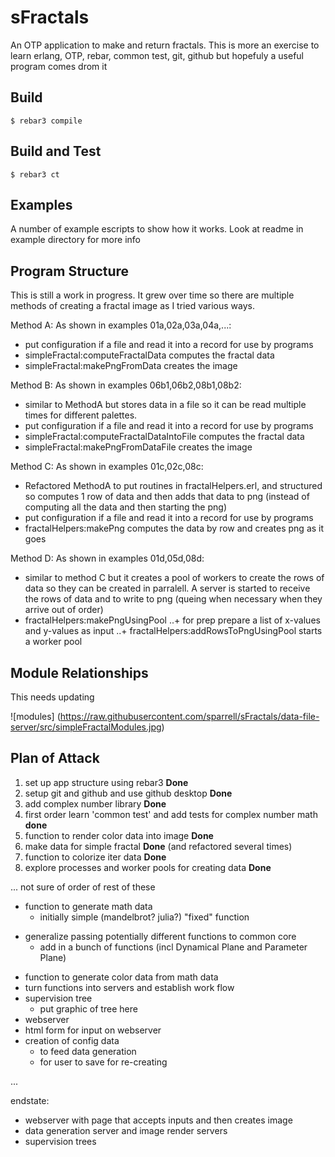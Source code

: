 sFractals
=====

An OTP application to make and return fractals. 
This is more an exercise to learn erlang, OTP, rebar,
common test,  git, github but hopefuly a useful program comes drom it

Build
-----

    $ rebar3 compile


Build and Test
--------------

    $ rebar3 ct

Examples
--------------

A number of example escripts to show how it works. Look at readme in example directory for more info

Program Structure
--------------
This is still a work in progress. 
It grew over time so there are multiple methods of creating a fractal image as I tried various ways.

Method A: As shown in examples 01a,02a,03a,04a,...:
- put configuration if a file and read it into a record for use by programs
- simpleFractal:computeFractalData computes the fractal data
- simpleFractal:makePngFromData creates the image

Method B: As shown in examples 06b1,06b2,08b1,08b2:
- similar to MethodA but stores data in a file so it can be read multiple times for different palettes.
- put configuration if a file and read it into a record for use by programs
- simpleFractal:computeFractalDataIntoFile computes the fractal data
- simpleFractal:makePngFromDataFile creates the image

Method C: As shown in examples 01c,02c,08c:
- Refactored MethodA to put routines in fractalHelpers.erl, and structured so computes 1 row of data and then adds that data to png (instead of computing all the data and then starting the png)
- put configuration if a file and read it into a record for use by programs
- fractalHelpers:makePng computes the data by row and creates png as it goes

Method D: As shown in examples 01d,05d,08d:
- similar to method C but it creates a pool of workers to create the rows of data so they can be created in parralell. A server is started to receive the rows of data and to write to png (queing when necessary when they arrive out of order)
- fractalHelpers:makePngUsingPool
..+ for prep prepare a list of x-values and y-values as input
..+ fractalHelpers:addRowsToPngUsingPool starts a worker pool

Module Relationships
--------------

This needs updating

![modules] (https://raw.githubusercontent.com/sparrell/sFractals/data-file-server/src/simpleFractalModules.jpg)


Plan of Attack
--------------

1. set up app structure using rebar3 **Done**
1. setup git and github and use github desktop **Done**
1. add complex number library **Done**
1. first order learn 'common test' and add tests for complex number math **done**
1. function to render color data into image **Done**
1. make data for simple fractal **Done** (and refactored several times)
1. function to colorize iter data **Done**
1. explore processes and worker pools for creating data **Done**

...
not sure of order of rest of these
* function to generate math data
  + initially simple (mandelbrot? julia?) "fixed" function
+ generalize passing potentially different functions to common core
  + add in a bunch of functions (incl Dynamical Plane and Parameter Plane)
* function to generate color data from math data
* turn functions into servers and establish work flow
* supervision tree
  + put graphic of tree here
* webserver
* html form for input on webserver
* creation of config data
  + to feed data generation
  + for user to save for re-creating

...

endstate:
* webserver with page that accepts inputs and then creates image
* data generation server and image render servers
* supervision trees
    

